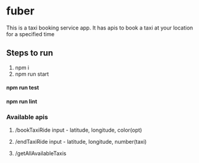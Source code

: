 # fuber

This is a taxi booking service app. It has apis to book a taxi at your location for a specified time

## Steps to run
1) npm i
2) npm run start

#### npm run test 
#### npm run lint 

### Available apis

1) /bookTaxiRide 
  input - latitude, longitude, color(opt)

2) /endTaxiRide
  input - latitude, longitude, number(taxi)

3) /getAllAvailableTaxis
